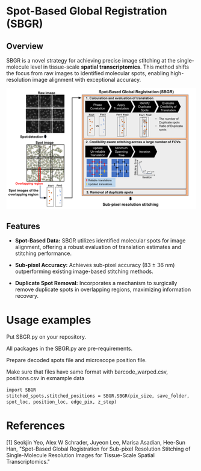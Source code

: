 # Spot-Based Global Registration (SBGR)

## Overview

SBGR is a novel strategy for achieving precise image stitching at the single-molecule level in tissue-scale **spatial transcriptomics**. This method shifts the focus from raw images to identified molecular spots, enabling high-resolution image alignment with exceptional accuracy.

![SBGR workflow](https://github.com/SeokJinYeo/SBGR/blob/main/Wrokflow.png)
## Features

- **Spot-Based Data:** SBGR utilizes identified molecular spots for image alignment, offering a robust evaluation of translation estimates and stitching performance.
  
- **Sub-pixel Accuracy:** Achieves sub-pixel accuracy (83 ± 36 nm) outperforming existing image-based stitching methods.
  
- **Duplicate Spot Removal:** Incorporates a mechanism to surgically remove duplicate spots in overlapping regions, maximizing information recovery.


# Usage examples
Put SBGR.py on your repository.

All packages in the SBGR.py are pre-requirements.

Prepare decoded spots file and microscope position file.

Make sure that files have same format with barcode_warped.csv, positions.csv in exmample data

```
import SBGR
stitched_spots,stitched_positions = SBGR.SBGR(pix_size, save_folder, spot_loc, position_loc, edge_pix, z_step)
```


# References
[1] Seokjin Yeo, Alex W Schrader, Juyeon Lee, Marisa Asadian, Hee-Sun Han, "Spot-Based Global Registration for Sub-pixel Resolution Stitching of Single-Molecule Resolution Images for Tissue-Scale Spatial Transcriptomics."
